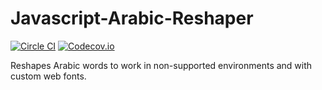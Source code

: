 Javascript-Arabic-Reshaper
==========================

[![Circle CI](https://img.shields.io/circleci/project/louy/Javascript-Arabic-Reshaper.svg)](https://circleci.com/gh/louy/Javascript-Arabic-Reshaper)
[![Codecov.io](https://img.shields.io/codecov/c/github/louy/Javascript-Arabic-Reshaper.svg)](https://codecov.io/github/louy/Javascript-Arabic-Reshaper)

Reshapes Arabic words to work in non-supported environments and with custom web fonts.
